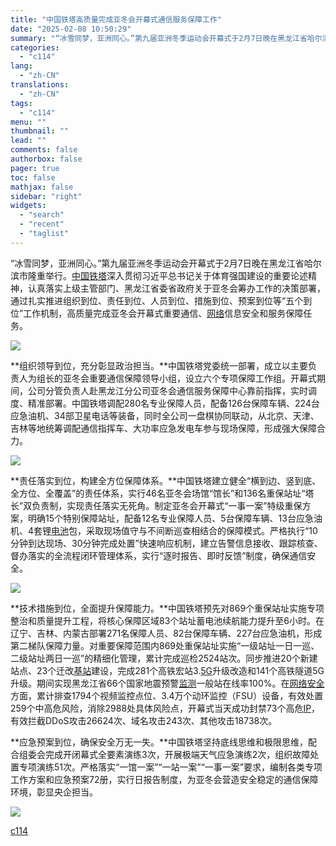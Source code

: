 ```yaml
---
title: "中国铁塔高质量完成亚冬会开幕式通信服务保障工作"
date: "2025-02-08 10:50:29"
summary: "“冰雪同梦，亚洲同心。”第九届亚洲冬季运动会开幕式于2月7日晚在黑龙江省哈尔滨市隆重举行。中国铁..."
categories:
  - "c114"
lang:
  - "zh-CN"
translations:
  - "zh-CN"
tags:
  - "c114"
menu: ""
thumbnail: ""
lead: ""
comments: false
authorbox: false
pager: true
toc: false
mathjax: false
sidebar: "right"
widgets:
  - "search"
  - "recent"
  - "taglist"
---
```


“冰雪同梦，亚洲同心。”第九届亚洲冬季运动会开幕式于2月7日晚在黑龙江省哈尔滨市隆重举行。[中国铁塔](https://www.c114.com.cn/keyword/default.asp?key=%D6%D0%B9%FA%CC%FA%CB%FE)深入贯彻习近平总书记关于体育强国建设的重要论述精神，认真落实上级主管部门、黑龙江省委省政府关于亚冬会筹办工作的决策部署，通过扎实推进组织到位、责任到位、人员到位、措施到位、预案到位等“五个到位”工作机制，高质量完成亚冬会开幕式重要通信、[网络](https://www.c114.com.cn/keyword/default.asp?key=%CD%F8%C2%E7)信息安全和服务保障任务。

![](https://image.c114.com.cn/20250208/17389825974288.jpg)

**组织领导到位，充分彰显政治担当。**中国铁塔党委统一部署，成立以主要负责人为组长的亚冬会重要通信保障领导小组，设立六个专项保障工作组。开幕式期间，公司分管负责人赴黑龙江分公司亚冬会通信服务保障中心靠前指挥，实时调度、精准部署。中国铁塔调配280名专业保障人员，配备126台保障车辆、224台应急油机、34部卫星电话等装备，同时全公司一盘棋协同联动，从北京、天津、吉林等地统筹调配通信指挥车、大功率应急发电车参与现场保障，形成强大保障合力。

![](https://image.c114.com.cn/20250208/17389825971833.jpg)

**责任落实到位，构建全方位保障体系。**中国铁塔建立健全“横到边、竖到底、全方位、全覆盖”的责任体系，实行46名亚冬会场馆“馆长”和136名重保站址“塔长”双负责制，实现责任落实无死角。制定亚冬会开幕式“一事一案”特级重保方案，明确15个特别保障站址，配备12名专业保障人员、5台保障车辆、13台应急油机、4套锂[电池](https://www.c114.com.cn/keyword/default.asp?key=%B5%E7%B3%D8)包，采取现场值守与不间断巡查相结合的保障模式。严格执行“10分钟到达现场、30分钟完成处置”快速响应机制，建立告警信息接收、跟踪核查、督办落实的全流程闭环管理体系，实行“逐时报告、即时反馈”制度，确保通信安全。

![](https://image.c114.com.cn/20250208/17389825974925.jpg)

**技术措施到位，全面提升保障能力。**中国铁塔预先对869个重保站址实施专项整治和质量提升工程，将核心保障区域83个站址蓄电池续航能力提升至6小时。在辽宁、吉林、内蒙古部署271名保障人员、82台保障车辆、227台应急油机，形成第二梯队保障力量。对重要保障范围内869处重保站址实施“一级站址一日一巡、二级站址两日一巡”的精细化管理，累计完成巡检2524站次。同步推进20个新建站点、23个迁改[基站](https://www.c114.com.cn/keyword/default.asp?key=%BB%F9%D5%BE)建设，完成281个高铁宏站3.[5G](https://www.c114.com.cn/keyword/default.asp?key=5G)升级改造和141个高铁隧道5G升级。期间实现黑龙江省66个国家地震预警[监测](https://www.c114.com.cn/keyword/default.asp?key=%BC%E0%B2%E2)一般站在线率100%。在[网络安全](https://www.c114.com.cn/keyword/default.asp?key=%CD%F8%C2%E7%B0%B2%C8%AB)方面，累计排查1794个视频监控点位、3.4万个动环监控（FSU）设备，有效处置259个中高危风险，消除2988处具体风险点，开幕式当天成功封禁73个高危[IP](https://www.c114.com.cn/keyword/default.asp?key=IP)，有效拦截DDoS攻击26624次、域名攻击243次、其他攻击18738次。

**应急预案到位，确保安全万无一失。**中国铁塔坚持底线思维和极限思维，配合组委会完成开闭幕式全要素演练3次，开展极端天气应急演练2次，组织故障处置专项演练51次。严格落实“一馆一案”“一站一案”“一事一案”要求，编制各类专项工作方案和应急预案72册，实行日报告制度，为亚冬会营造安全稳定的通信保障环境，彰显央企担当。

[![](http://www.c114.com.cn/news/images/t21.gif)](http://www.c114.com.cn)

[c114](https://www.c114.com.cn/4app/3542/a1282882.html)
